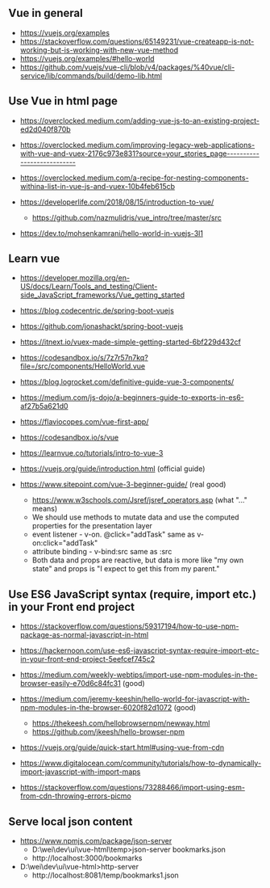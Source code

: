 ## Vue in general
* https://vuejs.org/examples
* https://stackoverflow.com/questions/65149231/vue-createapp-is-not-working-but-is-working-with-new-vue-method
* https://vuejs.org/examples/#hello-world
* https://github.com/vuejs/vue-cli/blob/v4/packages/%40vue/cli-service/lib/commands/build/demo-lib.html

## Use Vue in html page
* https://overclocked.medium.com/adding-vue-js-to-an-existing-project-ed2d040f870b
* https://overclocked.medium.com/improving-legacy-web-applications-with-vue-and-vuex-2176c973e831?source=your_stories_page---------------------------
* https://overclocked.medium.com/a-recipe-for-nesting-components-withina-list-in-vue-js-and-vuex-10b4feb615cb
* https://developerlife.com/2018/08/15/introduction-to-vue/
  * https://github.com/nazmulidris/vue_intro/tree/master/src
  
  
* https://dev.to/mohsenkamrani/hello-world-in-vuejs-3l1
  
## Learn vue
  * https://developer.mozilla.org/en-US/docs/Learn/Tools_and_testing/Client-side_JavaScript_frameworks/Vue_getting_started
  
  * https://blog.codecentric.de/spring-boot-vuejs
  * https://github.com/jonashackt/spring-boot-vuejs
  
  * https://itnext.io/vuex-made-simple-getting-started-6bf229d432cf
  
  * https://codesandbox.io/s/7z7r57n7kq?file=/src/components/HelloWorld.vue
  
  * https://blog.logrocket.com/definitive-guide-vue-3-components/
  
  * https://medium.com/js-dojo/a-beginners-guide-to-exports-in-es6-af27b5a621d0
  * https://flaviocopes.com/vue-first-app/
  
  * https://codesandbox.io/s/vue

  * https://learnvue.co/tutorials/intro-to-vue-3

  
  * https://vuejs.org/guide/introduction.html (official guide)
  * https://www.sitepoint.com/vue-3-beginner-guide/ (real good)
    * https://www.w3schools.com/Jsref/jsref_operators.asp (what "..." means)
    * We should use methods to mutate data and use the computed properties for the presentation layer
    * event listener - v-on. @click="addTask" same as v-on:click="addTask"
    * attribute binding - v-bind:src same as :src
    * Both data and props are reactive, but data is more like "my own state" and props is "I expect to get this from my parent."

## Use ES6 JavaScript syntax (require, import etc.) in your Front end project
* https://stackoverflow.com/questions/59317194/how-to-use-npm-package-as-normal-javascript-in-html
* https://hackernoon.com/use-es6-javascript-syntax-require-import-etc-in-your-front-end-project-5eefcef745c2
* https://medium.com/weekly-webtips/import-use-npm-modules-in-the-browser-easily-e70d6c84fc31 (good)
* https://medium.com/jeremy-keeshin/hello-world-for-javascript-with-npm-modules-in-the-browser-6020f82d1072 (good)
  * https://thekeesh.com/hellobrowsernpm/newway.html
  * https://github.com/jkeesh/hello-browser-npm

* https://vuejs.org/guide/quick-start.html#using-vue-from-cdn
* https://www.digitalocean.com/community/tutorials/how-to-dynamically-import-javascript-with-import-maps
* https://stackoverflow.com/questions/73288466/import-using-esm-from-cdn-throwing-errors-picmo

## Serve local json content
* https://www.npmjs.com/package/json-server
  * D:\wei\dev\ui\vue-html\temp>json-server bookmarks.json
  * http://localhost:3000/bookmarks
* D:\wei\dev\ui\vue-html>http-server
  * http://localhost:8081/temp/bookmarks1.json